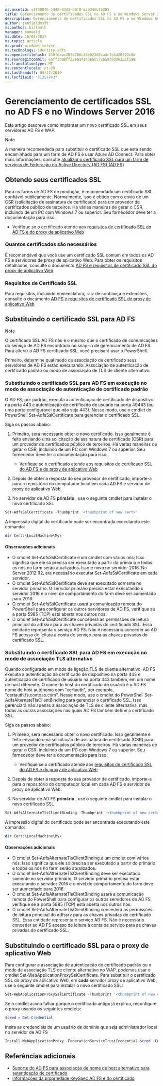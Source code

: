 ```yaml
---
ms.assetid: a3f50046-5d48-43d3-b0f8-ac2346b15285
title: Gerenciamento de certificados SSL no AD FS e no Windows Server 2016
description: Gerenciamento de certificados SSL no AD FS e no Windows Server 2016
author: jenfieldmsft
ms.author: billmath
manager: samueld
ms.date: 10/02/2017
ms.topic: article
ms.prod: windows-server
ms.technology: identity-adfs
ms.openlocfilehash: 230fdaac28f4766c33e62362ca4c7e4d20f22c8e
ms.sourcegitcommit: 6aff3d88ff22ea141a6ea6572a5ad8dd6321f199
ms.translationtype: MT
ms.contentlocale: pt-BR
ms.lasthandoff: 09/27/2019
ms.locfileid: "71357743"
---
```

# <a name="managing-ssl-certificates-in-ad-fs-and-wap-in-windows-server-2016"></a>Gerenciamento de certificados SSL no AD FS e no Windows Server 2016



Este artigo descreve como implantar um novo certificado SSL em seus servidores AD FS e WAP.

>[!NOTE]
>A maneira recomendada para substituir o certificado SSL que está sendo encaminhado para um farm de AD FS é usar Azure AD Connect.  Para obter mais informações, consulte [atualizar o certificado SSL para um farm de serviços de Federação do Active Directory (AD FS) (AD FS)](https://docs.microsoft.com/azure/active-directory/connect/active-directory-aadconnectfed-ssl-update)

## <a name="obtaining-your-ssl-certificates"></a>Obtendo seus certificados SSL
Para os farms de AD FS de produção, é recomendado um certificado SSL confiável publicamente. Normalmente, isso é obtido com o envio de um CSR (solicitação de assinatura de certificado) para um provedor de certificados público de terceiros. Há várias maneiras de gerar o CSR, incluindo de um PC com Windows 7 ou superior. Seu fornecedor deve ter a documentação para isso.

- Verifique se o certificado atende aos [requisitos de certificado SSL do AD FS e do proxy de aplicativo Web](https://technet.microsoft.com/windows-server-docs/identity/ad-fs/overview/AD-FS-2016-Requirements#BKMK_1)

### <a name="how-many-certificates-are-needed"></a>Quantos certificados são necessários
É recomendável que você use um certificado SSL comum em todos os AD FS e servidores de proxy de aplicativo Web. Para obter os requisitos detalhados, consulte o documento [AD FS e requisitos de certificado SSL do proxy de aplicativo Web](https://technet.microsoft.com/windows-server-docs/identity/ad-fs/overview/AD-FS-2016-Requirements#BKMK_1)

### <a name="ssl-certificate-requirements"></a>Requisitos de Certificado SSL
Para requisitos, incluindo nomenclatura, raiz de confiança e extensões, consulte o documento [AD FS e requisitos de certificado SSL de proxy de aplicativo Web](https://technet.microsoft.com/windows-server-docs/identity/ad-fs/overview/AD-FS-2016-Requirements#BKMK_1)

## <a name="replacing-the-ssl-certificate-for-ad-fs"></a>Substituindo o certificado SSL para AD FS
> [!NOTE]
> O certificado SSL AD FS não é o mesmo que o certificado de comunicações do serviço de AD FS encontrado no snap-in de gerenciamento de AD FS. Para alterar o AD FS certificado SSL, você precisará usar o PowerShell.

Primeiro, determine qual modo de associação de certificado seus servidores de AD FS estão executando: Associação de autenticação de certificado padrão ou modo de associação de TLS de cliente alternativo.

### <a name="replacing-the-ssl-certificate-for-ad-fs-running-in-default-certificate-authentication-binding-mode"></a>Substituindo o certificado SSL para AD FS em execução no modo de associação de autenticação de certificado padrão
O AD FS, por padrão, executa a autenticação de certificado de dispositivo na porta 443 e autenticação de certificado de usuário na porta 49443 (ou uma porta configurável que não seja 443).
Nesse modo, use o cmdlet do PowerShell Set-AdfsSslCertificate para gerenciar o certificado SSL.

Siga os passos abaixo:

1. Primeiro, será necessário obter o novo certificado. Isso geralmente é feito enviando uma solicitação de assinatura de certificado (CSR) para um provedor de certificados público de terceiros. Há várias maneiras de gerar o CSR, incluindo de um PC com Windows 7 ou superior. Seu fornecedor deve ter a documentação para isso.

    * Verifique se o certificado atende aos [requisitos de certificado SSL do AD FS e do proxy de aplicativo Web](https://technet.microsoft.com/windows-server-docs/identity/ad-fs/overview/AD-FS-2016-Requirements#BKMK_1)

1. Depois de obter a resposta do seu provedor de certificado, importe-a para o repositório do computador local em cada AD FS e servidor de proxy de aplicativo Web.

1. No servidor de AD FS **primário** , use o seguinte cmdlet para instalar o novo certificado SSL

```powershell
Set-AdfsSslCertificate -Thumbprint '<thumbprint of new cert>'
```

A impressão digital do certificado pode ser encontrada executando este comando:

```powershell
dir Cert:\LocalMachine\My\
```

#### <a name="additional-notes"></a>Observações adicionais

* O cmdlet Set-AdfsSslCertificate é um cmdlet com vários nós; Isso significa que ele só precisa ser executado a partir do primário e todos os nós no farm serão atualizados. Isso é novo no servidor 2016. No Server 2012 R2, era necessário executar Set-AdfsSslCertificate em cada servidor.
* O cmdlet Set-AdfsSslCertificate deve ser executado somente no servidor primário. O servidor primário precisa estar executando o servidor 2016 e o nível de comportamento do farm deve ser aumentado para 2016.
* O cmdlet Set-AdfsSslCertificate usará a comunicação remota do PowerShell para configurar os outros servidores de AD FS, verifique se a porta 5985 (TCP) está aberta nos outros nós.
* O cmdlet Set-AdfsSslCertificate concederá as permissões de leitura principal do adfssrv para as chaves privadas do certificado SSL. Essa entidade representa o serviço AD FS. Não é necessário conceder ao AD FS acesso de leitura à conta de serviço para as chaves privadas do certificado SSL.

### <a name="replacing-the-ssl-certificate-for-ad-fs-running-in-alternate-tls-binding-mode"></a>Substituindo o certificado SSL para AD FS em execução no modo de associação TLS alternativo
Quando configurado em modo de ligação TLS de cliente alternativo, AD FS executa a autenticação de certificado de dispositivo na porta 443 e autenticação de certificado de usuário na porta 443 também, em um nome de host diferente. O nome do host do certificado de usuário é o AD FS nome de host autônomo com "certauth", por exemplo, "certauth.fs.contoso.com".
Nesse modo, use o cmdlet do PowerShell Set-AdfsAlternateTlsClientBinding para gerenciar o certificado SSL. Isso gerenciará não apenas a associação de TLS de cliente alternativa, mas todas as outras associações nas quais AD FS também define o certificado SSL.

Siga os passos abaixo:

1. Primeiro, será necessário obter o novo certificado. Isso geralmente é feito enviando uma solicitação de assinatura de certificado (CSR) para um provedor de certificados público de terceiros. Há várias maneiras de gerar o CSR, incluindo de um PC com Windows 7 ou superior. Seu fornecedor deve ter a documentação para isso.

    * Verifique se o certificado atende aos [requisitos de certificado SSL do AD FS e do proxy de aplicativo Web](https://technet.microsoft.com/windows-server-docs/identity/ad-fs/overview/AD-FS-2016-Requirements#BKMK_1)

1. Depois de obter a resposta do seu provedor de certificado, importe-a para o repositório do computador local em cada AD FS e servidor de proxy de aplicativo Web.

1. No servidor de AD FS **primário** , use o seguinte cmdlet para instalar o novo certificado SSL

```powershell
Set-AdfsAlternateTlsClientBinding -Thumbprint '<thumbprint of new cert>'
```

A impressão digital do certificado pode ser encontrada executando este comando:

```powershell
dir Cert:\LocalMachine\My\
```

#### <a name="additional-notes"></a>Observações adicionais

* O cmdlet Set-AdfsAlternateTlsClientBinding é um cmdlet com vários nós; Isso significa que ele só precisa ser executado a partir do primário e todos os nós no farm serão atualizados.
* O cmdlet Set-AdfsAlternateTlsClientBinding deve ser executado somente no servidor primário. O servidor primário precisa estar executando o servidor 2016 e o nível de comportamento do farm deve ser aumentado para 2016.
* O cmdlet Set-AdfsAlternateTlsClientBinding usará a comunicação remota do PowerShell para configurar os outros servidores de AD FS, verifique se a porta 5985 (TCP) está aberta nos outros nós.
* O cmdlet Set-AdfsAlternateTlsClientBinding concederá as permissões de leitura principal do adfssrv para as chaves privadas do certificado SSL. Essa entidade representa o serviço AD FS. Não é necessário conceder ao AD FS acesso de leitura à conta de serviço para as chaves privadas do certificado SSL.

## <a name="replacing-the-ssl-certificate-for-the-web-application-proxy"></a>Substituindo o certificado SSL para o proxy de aplicativo Web
Para configurar a associação de autenticação de certificado padrão ou o modo de associação TLS de cliente alternativo no WAP, podemos usar o cmdlet Set-WebApplicationProxySslCertificate.
Para substituir o certificado SSL do proxy de aplicativo Web, em **cada** servidor proxy de aplicativo Web, use o seguinte cmdlet para instalar o novo certificado SSL:

```powershell
Set-WebApplicationProxySslCertificate -Thumbprint '<thumbprint of new cert>'
```

Se o cmdlet acima falhar porque o certificado antigo já expirou, reconfigure o proxy usando os seguintes cmdlets:

```powershell
$cred = Get-Credential
```

Insira as credenciais de um usuário de domínio que seja administrador local no servidor de AD FS

```powershell
Install-WebApplicationProxy -FederationServiceTrustCredential $cred -CertificateThumbprint '<thumbprint of new cert>' -FederationServiceName 'fs.contoso.com'
```

## <a name="additional-references"></a>Referências adicionais  
* [Suporte do AD FS para associação de nome de host alternativo para autenticação de certificado](../operations/AD-FS-support-for-alternate-hostname-binding-for-certificate-authentication.md)
* [Informações da propriedade KeySpec AD FS e do certificado](../technical-reference/AD-FS-and-KeySpec-Property.md)
